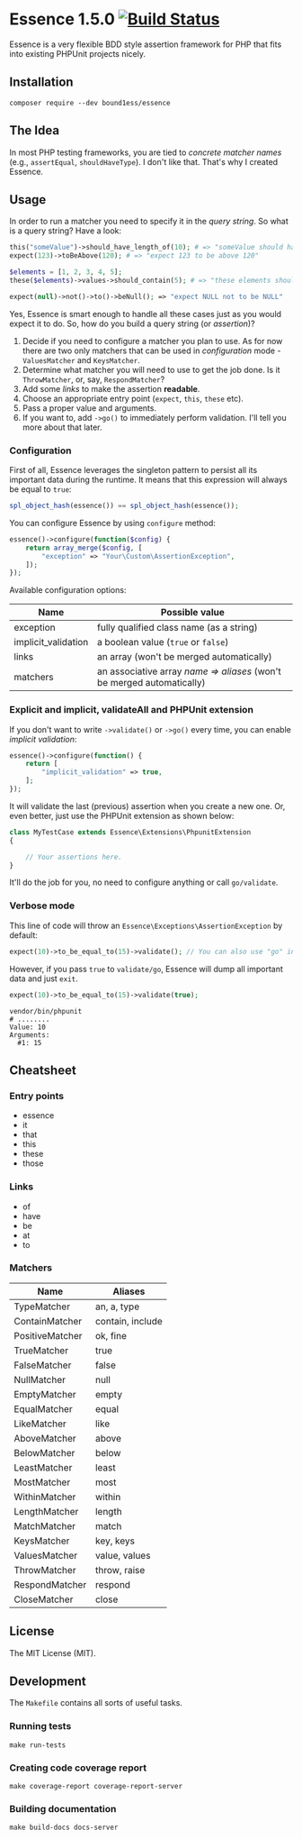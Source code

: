 # Essence 1.5.0 [![Build Status](https://travis-ci.org/bound1ess/essence.svg?branch=master)](https://travis-ci.org/bound1ess/essence)

Essence is a very flexible BDD style assertion framework for PHP that fits into existing
 PHPUnit projects nicely.

## Installation

```
composer require --dev bound1ess/essence
```

## The Idea

In most PHP testing frameworks, you are tied to *concrete matcher names* (e.g., `assertEqual`, `shouldHaveType`).
I don't like that.
That's why I created Essence.

## Usage

In order to run a matcher you need to specify it in the *query string*.
So what is a query string? Have a look:

```php
this("someValue")->should_have_length_of(10); # => "someValue should have length of 10"
expect(123)->toBeAbove(120); # => "expect 123 to be above 120"

$elements = [1, 2, 3, 4, 5];
these($elements)->values->should_contain(5); # => "these elements should contain a value '5'"

expect(null)->not()->to()->beNull(); => "expect NULL not to be NULL"
```

Yes, Essence is smart enough to handle all these cases just as you would expect it to do.
So, how do you build a query string (or *assertion*)?

1. Decide if you need to configure a matcher you plan to use. As for now there are two only matchers that can be used in *configuration* mode - `ValuesMatcher` and `KeysMatcher`.
2. Determine what matcher you will need to use to get the job done. Is it `ThrowMatcher`, or, say, `RespondMatcher`?
3. Add some *links* to make the assertion **readable**.
4. Choose an appropriate entry point (`expect`, `this`, `these` etc).
5. Pass a proper value and arguments.
6. If you want to, add `->go()` to immediately perform validation. I'll tell you more about that later.

### Configuration

First of all, Essence leverages the singleton pattern to persist all its important data during the runtime. It means that this expression will always be equal to `true`:

```php
spl_object_hash(essence()) == spl_object_hash(essence());
```

You can configure Essence by using `configure` method:

```php
essence()->configure(function($config) {
    return array_merge($config, [
        "exception" => "Your\Custom\AssertionException",
    ]);
});
```

Available configuration options:

| Name | Possible value |
-------|-----------------
| exception | fully qualified class name (as a string) |
| implicit_validation | a boolean value (`true` or `false`) |
| links | an array (won't be merged automatically) |
| matchers | an associative array *name => aliases* (won't be merged automatically) |

### Explicit and implicit, validateAll and PHPUnit extension

If you don't want to write `->validate()` or `->go()` every time, you can enable *implicit validation*:

```php
essence()->configure(function() {
    return [
        "implicit_validation" => true,
    ];
});
```

It will validate the last (previous) assertion when you create a new one.
Or, even better, just use the PHPUnit extension as shown below:

```php
class MyTestCase extends Essence\Extensions\PhpunitExtension
{

    // Your assertions here.
}
```

It'll do the job for you, no need to configure anything or call `go/validate`.

### Verbose mode

This line of code will throw an `Essence\Exceptions\AssertionException` by default:

```php
expect(10)->to_be_equal_to(15)->validate(); // You can also use "go" instead of "validate".
```

However, if you pass `true` to `validate/go`, Essence will dump all important data and just `exit`.

```php
expect(10)->to_be_equal_to(15)->validate(true);
```

```shell
vendor/bin/phpunit
# ........
Value: 10
Arguments:
  #1: 15
```

## Cheatsheet

### Entry points

- essence
- it
- that
- this
- these
- those

### Links

- of
- have
- be
- at
- to

### Matchers

| Name | Aliases |
-------|----------
| TypeMatcher     | an, a, type      |
| ContainMatcher  | contain, include |
| PositiveMatcher | ok, fine         |
| TrueMatcher     | true             |
| FalseMatcher    | false            |
| NullMatcher     | null             |
| EmptyMatcher    | empty            |
| EqualMatcher    | equal            |
| LikeMatcher     | like             |
| AboveMatcher    | above            |
| BelowMatcher    | below            |
| LeastMatcher    | least            |
| MostMatcher     | most             |
| WithinMatcher   | within           |
| LengthMatcher   | length           |
| MatchMatcher    | match            |
| KeysMatcher     | key, keys        |
| ValuesMatcher   | value, values    |
| ThrowMatcher    | throw, raise     |
| RespondMatcher  | respond          |
| CloseMatcher    | close            |

## License

The MIT License (MIT).

## Development

The `Makefile` contains all sorts of useful tasks.

### Running tests

```shell
make run-tests
```

### Creating code coverage report

```shell
make coverage-report coverage-report-server
```

### Building documentation

```shell
make build-docs docs-server
```
